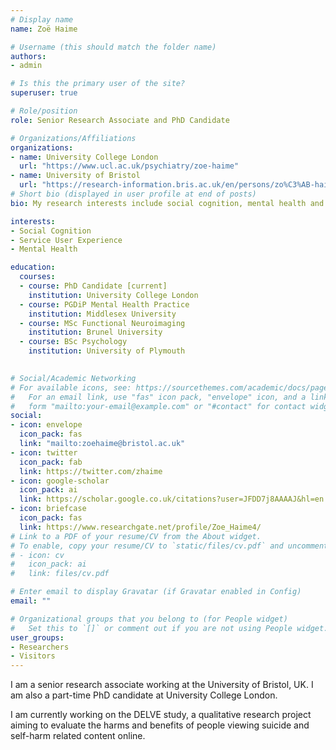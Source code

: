```yaml
---
# Display name
name: Zoë Haime

# Username (this should match the folder name)
authors:
- admin

# Is this the primary user of the site?
superuser: true

# Role/position
role: Senior Research Associate and PhD Candidate

# Organizations/Affiliations
organizations:
- name: University College London
  url: "https://www.ucl.ac.uk/psychiatry/zoe-haime"
- name: University of Bristol
  url: "https://research-information.bris.ac.uk/en/persons/zo%C3%AB-haime"
# Short bio (displayed in user profile at end of posts)
bio: My research interests include social cognition, mental health and psychopharmacology.

interests:
- Social Cognition
- Service User Experience
- Mental Health

education:
  courses:
  - course: PhD Candidate [current]
    institution: University College London
  - course: PGDiP Mental Health Practice
    institution: Middlesex University
  - course: MSc Functional Neuroimaging
    institution: Brunel University
  - course: BSc Psychology
    institution: University of Plymouth
    

# Social/Academic Networking
# For available icons, see: https://sourcethemes.com/academic/docs/page-builder/#icons
#   For an email link, use "fas" icon pack, "envelope" icon, and a link in the
#   form "mailto:your-email@example.com" or "#contact" for contact widget.
social:
- icon: envelope
  icon_pack: fas
  link: "mailto:zoehaime@bristol.ac.uk"
- icon: twitter
  icon_pack: fab
  link: https://twitter.com/zhaime
- icon: google-scholar
  icon_pack: ai
  link: https://scholar.google.co.uk/citations?user=JFDD7j8AAAAJ&hl=en
- icon: briefcase
  icon_pack: fas
  link: https://www.researchgate.net/profile/Zoe_Haime4/
# Link to a PDF of your resume/CV from the About widget.
# To enable, copy your resume/CV to `static/files/cv.pdf` and uncomment the lines below.
# - icon: cv
#   icon_pack: ai
#   link: files/cv.pdf

# Enter email to display Gravatar (if Gravatar enabled in Config)
email: ""

# Organizational groups that you belong to (for People widget)
#   Set this to `[]` or comment out if you are not using People widget.
user_groups:
- Researchers
- Visitors
---
```


I am a senior research associate working at the University of Bristol, UK. I am also a part-time PhD candidate at University College London.

I am currently working on the DELVE study, a qualitative research project aiming to evaluate the harms and benefits of people viewing suicide and self-harm related content online.
